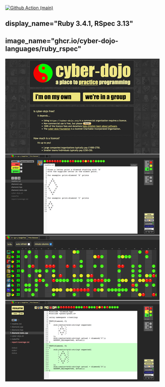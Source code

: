 [![Github Action (main)](https://github.com/cyber-dojo-languages/ruby-rspec/actions/workflows/main.yml/badge.svg)](https://github.com/cyber-dojo-languages/ruby-rspec/actions)

## display_name="Ruby 3.4.1, RSpec 3.13"
## image_name="ghcr.io/cyber-dojo-languages/ruby_rspec"

![cyber-dojo.org home page](https://github.com/cyber-dojo/cyber-dojo/blob/master/shared/home_page_snapshot.png)